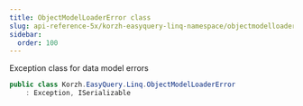 ```yaml
---
title: ObjectModelLoaderError class
slug: api-reference-5x/korzh-easyquery-linq-namespace/objectmodelloadererror-class
sidebar:
  order: 100
---
```


Exception class for data model errors
```csharp
public class Korzh.EasyQuery.Linq.ObjectModelLoaderError
    : Exception, ISerializable

```
